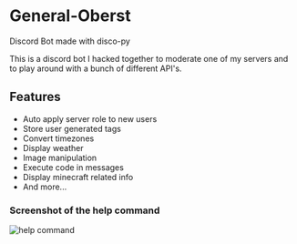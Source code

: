 # General-Oberst
Discord Bot made with disco-py

This is a discord bot I hacked together to moderate one of my servers and to play around with a bunch of different API's.

## Features
* Auto apply server role to new users
* Store user generated tags
* Convert timezones
* Display weather
* Image manipulation
* Execute code in messages
* Display minecraft related info
* And more...

### Screenshot of the help command

![help command](https://i.imgur.com/EEN5IwK.png)
